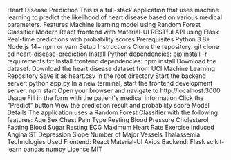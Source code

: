 Heart Disease Prediction
This is a full-stack application that uses machine learning to predict the likelihood of heart disease based on various medical parameters.
Features
Machine learning model using Random Forest Classifier
Modern React frontend with Material-UI
RESTful API using Flask
Real-time predictions with probability scores
Prerequisites
Python 3.8+
Node.js 14+
npm or yarn
Setup Instructions
Clone the repository:
git clone <repository-url>
cd heart-disease-prediction
Install Python dependencies:
pip install -r requirements.txt
Install frontend dependencies:
npm install
Download the dataset:
Download the heart disease dataset from UCI Machine Learning Repository
Save it as heart.csv in the root directory
Start the backend server:
python app.py
In a new terminal, start the frontend development server:
npm start
Open your browser and navigate to http://localhost:3000
Usage
Fill in the form with the patient's medical information
Click the "Predict" button
View the prediction result and probability score
Model Details
The application uses a Random Forest Classifier with the following features:
Age
Sex
Chest Pain Type
Resting Blood Pressure
Cholesterol
Fasting Blood Sugar
Resting ECG
Maximum Heart Rate
Exercise Induced Angina
ST Depression
Slope
Number of Major Vessels
Thalassemia
Technologies Used
Frontend:
React
Material-UI
Axios
Backend:
Flask
scikit-learn
pandas
numpy
License
MIT

